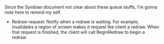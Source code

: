 Since the Symbian document not clear about these queue stuffs, I'm gonna note here to remind my self.
- Redraw request: Notify when a redraw is waiting. For example, invalidates a region of screen makes it request the client a redraw. When that request is finished,
the client will call BeginRedraw to begin a redraw